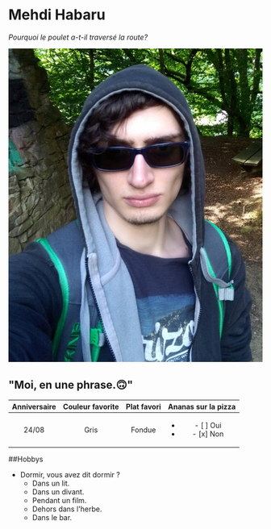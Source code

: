 # Mehdi Habaru

*Pourquoi le poulet a-t-il traversé la route?*

![alt text](photo_profil.jpg "photo de profil")

## "Moi, en une phrase.🙃"

| Anniversaire | Couleur favorite | Plat favori | Ananas sur la pizza                         |
|:------------:|:----------------:|:-----------:|:-------------------------------------------:|
| 24/08        | Gris             | Fondue      |<ul><li>- [ ] Oui</li><li>- [x] Non</li></ul>|

##Hobbys

* Dormir, vous avez dit dormir ?
  * Dans un lit.
  * Dans un divant.
  * Pendant un film.
  * Dehors dans l'herbe.
  * Dans le bar.






